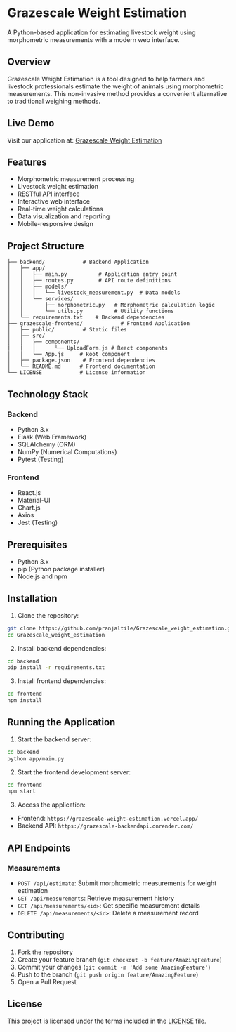 # Grazescale Weight Estimation

A Python-based application for estimating livestock weight using morphometric measurements with a modern web interface.

## Overview

Grazescale Weight Estimation is a tool designed to help farmers and livestock professionals estimate the weight of animals using morphometric measurements. This non-invasive method provides a convenient alternative to traditional weighing methods.

## Live Demo

Visit our application at: [Grazescale Weight Estimation](https://grazescale-weight-estimation.vercel.app/)

## Features

- Morphometric measurement processing
- Livestock weight estimation
- RESTful API interface
- Interactive web interface
- Real-time weight calculations
- Data visualization and reporting
- Mobile-responsive design

## Project Structure

```
├── backend/            # Backend Application
│   ├── app/
│   │   ├── main.py          # Application entry point
│   │   ├── routes.py        # API route definitions
│   │   ├── models/
│   │   │   └── livestock_measurement.py  # Data models
│   │   └── services/
│   │       ├── morphometric.py   # Morphometric calculation logic
│   │       └── utils.py          # Utility functions
│   └── requirements.txt    # Backend dependencies
├── grazescale-frontend/            # Frontend Application
│   ├── public/         # Static files
│   ├── src/
│   │   ├── components/
|   |   |      └── UploadForm.js # React components
│   │   └── App.js     # Root component
│   ├── package.json    # Frontend dependencies
│   └── README.md      # Frontend documentation
└── LICENSE            # License information
```

## Technology Stack

### Backend
- Python 3.x
- Flask (Web Framework)
- SQLAlchemy (ORM)
- NumPy (Numerical Computations)
- Pytest (Testing)

### Frontend
- React.js
- Material-UI
- Chart.js
- Axios
- Jest (Testing)

## Prerequisites

- Python 3.x
- pip (Python package installer)
- Node.js and npm

## Installation

1. Clone the repository:
```bash
git clone https://github.com/pranjaltile/Grazescale_weight_estimation.git
cd Grazescale_weight_estimation
```

2. Install backend dependencies:
```bash
cd backend
pip install -r requirements.txt
```

3. Install frontend dependencies:
```bash
cd frontend
npm install
```

## Running the Application

1. Start the backend server:
```bash
cd backend
python app/main.py
```

2. Start the frontend development server:
```bash
cd frontend
npm start
```

3. Access the application:
- Frontend: `https://grazescale-weight-estimation.vercel.app/`
- Backend API: `https://grazescale-backendapi.onrender.com/`

## API Endpoints

### Measurements
- `POST /api/estimate`: Submit morphometric measurements for weight estimation
- `GET /api/measurements`: Retrieve measurement history
- `GET /api/measurements/<id>`: Get specific measurement details
- `DELETE /api/measurements/<id>`: Delete a measurement record



## Contributing

1. Fork the repository
2. Create your feature branch (`git checkout -b feature/AmazingFeature`)
3. Commit your changes (`git commit -m 'Add some AmazingFeature'`)
4. Push to the branch (`git push origin feature/AmazingFeature`)
5. Open a Pull Request

## License

This project is licensed under the terms included in the [LICENSE](LICENSE) file.


